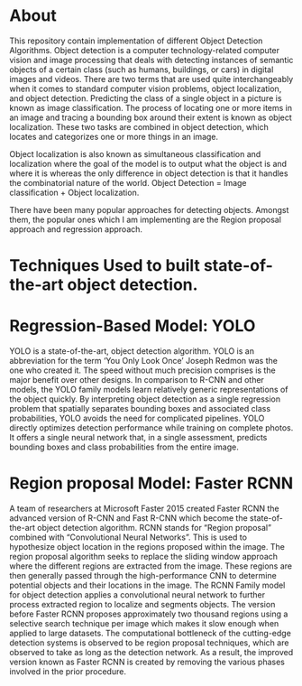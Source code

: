 # About
This repository contain implementation of different Object Detection Algorithms. 
Object detection is a computer technology-related computer vision and image processing that deals with detecting instances of semantic objects of a certain class (such as humans, buildings, or cars) in digital images and videos. There are two terms that are used quite interchangeably when it comes to standard computer vision problems, object localization, and object detection. Predicting the class of a single object in a picture is known as image classification. The process of locating one or more items in an image and tracing a bounding box around their extent is known as object localization. These two tasks are combined in object detection, which locates and categorizes one or more things in an image.

Object localization is also known as simultaneous classification and localization where the goal of the model is to output what the object is and where it is whereas the only difference in object detection is that it handles the combinatorial nature of the world.
Object Detection = Image classification + Object localization.

There have been many popular approaches for detecting objects. Amongst them, the popular ones which I am implementing are the Region proposal approach and regression approach. 
# Techniques Used to built state-of-the-art object detection.
# Regression-Based Model: YOLO
YOLO is a state-of-the-art, object detection algorithm. YOLO is an abbreviation for the term ‘You Only Look Once’ Joseph Redmon was the one who created it. The speed without much precision comprises is the major benefit over other designs. In comparison to R-CNN and other models, the YOLO family models learn relatively generic representations of the object quickly. By interpreting object detection as a single regression problem that spatially separates bounding boxes and associated class probabilities, YOLO avoids the need for complicated pipelines. YOLO directly optimizes detection performance while training on complete photos. It offers a single neural network that, in a single assessment, predicts bounding boxes and class probabilities from the entire image.
#	Region proposal Model: Faster RCNN
A team of researchers at Microsoft Faster 2015 created Faster RCNN the advanced version of R-CNN and Fast R-CNN which become the state-of-the-art object detection algorithm. RCNN stands for “Region proposal” combined with “Convolutional Neural Networks”. This is used to hypothesize object location in the regions proposed within the image. The region proposal algorithm seeks to replace the sliding window approach where the different regions are extracted from the image. These regions are then generally passed through the high-performance CNN to determine potential objects and their locations in the image. The RCNN Family model for object detection applies a convolutional neural network to further process extracted region to localize and segments objects. The version before Faster RCNN proposes approximately two thousand regions using a selective search technique per image which makes it slow enough when applied to large datasets. The computational bottleneck of the cutting-edge detection systems is observed to be region proposal techniques, which are observed to take as long as the detection network. As a result, the improved version known as Faster RCNN is created by removing the various phases involved in the prior procedure.
